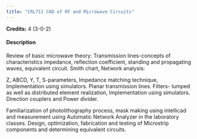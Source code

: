 ```yaml
---
title: "CRL711 CAD of RF and Microwave Circuits"
---
```

**Credits:** 4 (3-0-2)

#### Description
Review of basic microwave theory: Transmission lines-concepts of characteristics impedance, reflection coefficient, standing and propagating waves, equivalent circuit. Smith chart, Network analysis:

Z, ABCD, Y, T, S-parameters, Impedance matching technique, Implementation using simulators. Planar transmission lines. Filters- lumped as well as distributed element realization, Implementation using simulators. Direction couplers and Power divider.

Familiarization of photolithography process, mask making using intellicad and measurement using Automatic Network Analyzer in the laboratory classes. Design, optimization, fabrication and testing of Microstrip components and determining equivalent circuits.